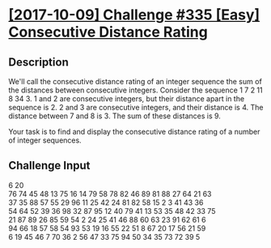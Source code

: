 # [[2017-10-09] Challenge #335 [Easy] Consecutive Distance Rating](https://www.reddit.com/r/dailyprogrammer/comments/759fha/20171009_challenge_335_easy_consecutive_distance/)

## Description
We'll call the consecutive distance rating of an integer sequence the sum of the distances between consecutive integers. Consider the sequence 1 7 2 11 8 34 3. 1 and 2 are consecutive integers, but their distance apart in the sequence is 2. 2 and 3 are consecutive integers, and their distance is 4. The distance between 7 and 8 is 3. The sum of these distances is 9.

Your task is to find and display the consecutive distance rating of a number of integer sequences.

## Challenge Input
6 20  
76 74 45 48 13 75 16 14 79 58 78 82 46 89 81 88 27 64 21 63  
37 35 88 57 55 29 96 11 25 42 24 81 82 58 15 2 3 41 43 36  
54 64 52 39 36 98 32 87 95 12 40 79 41 13 53 35 48 42 33 75  
21 87 89 26 85 59 54 2 24 25 41 46 88 60 63 23 91 62 61 6  
94 66 18 57 58 54 93 53 19 16 55 22 51 8 67 20 17 56 21 59  
6 19 45 46 7 70 36 2 56 47 33 75 94 50 34 35 73 72 39 5  
